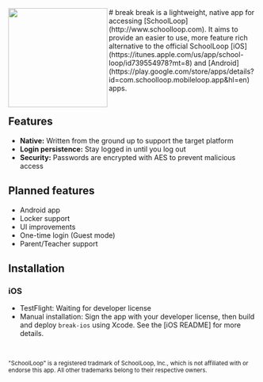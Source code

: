 <img src="" width="200" height="200" align="left">
# break
break is a lightweight, native app for accessing [SchoolLoop](http://www.schoolloop.com). It aims to provide an easier to use, more feature rich alternative to the official SchoolLoop [iOS](https://itunes.apple.com/us/app/school-loop/id739554978?mt=8) and [Android](https://play.google.com/store/apps/details?id=com.schoolloop.mobileloop.app&hl=en) apps.
<br>
<br>

## Features
* **Native:** Written from the ground up to support the target platform
* **Login persistence:** Stay logged in until you log out
* **Security:** Passwords are encrypted with AES to prevent malicious access

## Planned features
* Android app
* Locker support
* UI improvements
* One-time login (Guest mode)
* Parent/Teacher support

## Installation
### iOS
* TestFlight: Waiting for developer license
* Manual installation: Sign the app with your developer license, then build and deploy `break-ios` using Xcode. See the [iOS README] for more details.
<br>

<sup>"SchoolLoop" is a registered tradmark of SchoolLoop, Inc., which is not affiliated with or endorse this app. All other trademarks belong to their respective owners.</sup>